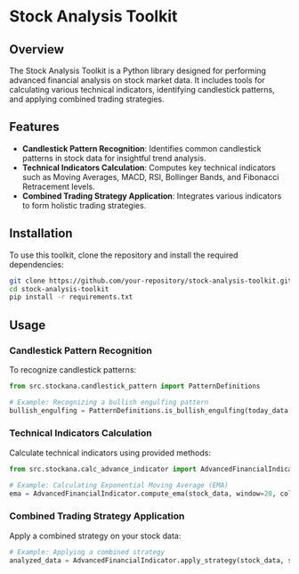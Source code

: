 # Stock Analysis Toolkit

## Overview
The Stock Analysis Toolkit is a Python library designed for performing advanced financial analysis on stock market data. It includes tools for calculating various technical indicators, identifying candlestick patterns, and applying combined trading strategies.

## Features
- **Candlestick Pattern Recognition**: Identifies common candlestick patterns in stock data for insightful trend analysis.
- **Technical Indicators Calculation**: Computes key technical indicators such as Moving Averages, MACD, RSI, Bollinger Bands, and Fibonacci Retracement levels.
- **Combined Trading Strategy Application**: Integrates various indicators to form holistic trading strategies.

## Installation
To use this toolkit, clone the repository and install the required dependencies:
```bash
git clone https://github.com/your-repository/stock-analysis-toolkit.git
cd stock-analysis-toolkit
pip install -r requirements.txt
```

## Usage

### Candlestick Pattern Recognition
To recognize candlestick patterns:
```python
from src.stockana.candlestick_pattern import PatternDefinitions

# Example: Recognizing a bullish engulfing pattern
bullish_engulfing = PatternDefinitions.is_bullish_engulfing(today_data, yesterday_data)
```

### Technical Indicators Calculation
Calculate technical indicators using provided methods:
```python
from src.stockana.calc_advance_indicator import AdvancedFinancialIndicator

# Example: Calculating Exponential Moving Average (EMA)
ema = AdvancedFinancialIndicator.compute_ema(stock_data, window=20, column='Close')
```

### Combined Trading Strategy Application
Apply a combined strategy on your stock data:
```python
# Example: Applying a combined strategy
analyzed_data = AdvancedFinancialIndicator.apply_strategy(stock_data, short_window=12, long_window=26, volume_window=20)
```
